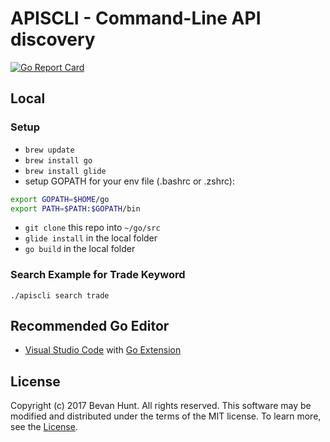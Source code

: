 # APISCLI - Command-Line API discovery

[![Go Report Card](https://goreportcard.com/badge/github.com/bevanhunt/apiscli)](https://goreportcard.com/report/github.com/bevanhunt/aoiscli)

## Local

### Setup
- ` brew update `
- ` brew install go `
- ` brew install glide `
-  setup GOPATH for your env file (.bashrc or .zshrc):
```bash
export GOPATH=$HOME/go
export PATH=$PATH:$GOPATH/bin
```
- ` git clone ` this repo into ` ~/go/src `
- ` glide install ` in the local folder
- ` go build ` in the local folder

### Search Example for Trade Keyword

` ./apiscli search trade `

## Recommended Go Editor
- [Visual Studio Code](https://code.visualstudio.com/) with [Go Extension](https://github.com/Microsoft/vscode-go)

## License
Copyright (c) 2017 Bevan Hunt. All rights reserved.
This software may be modified and distributed under the terms of the MIT license. To learn more, see the [License](LICENSE.md).